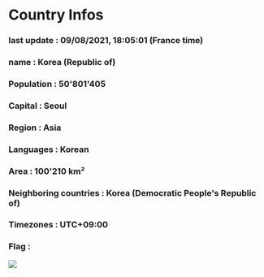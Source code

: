 # Country  Infos
### last update : 09/08/2021, 18:05:01 (France time)

### name : Korea (Republic of)
### Population : 50'801'405
### Capital : Seoul
### Region : Asia
### Languages : Korean
### Area : 100'210 km²
### Neighboring countries : Korea (Democratic People's Republic of)
### Timezones : UTC+09:00

### Flag :
![](https://restcountries.eu/data/kor.svg)